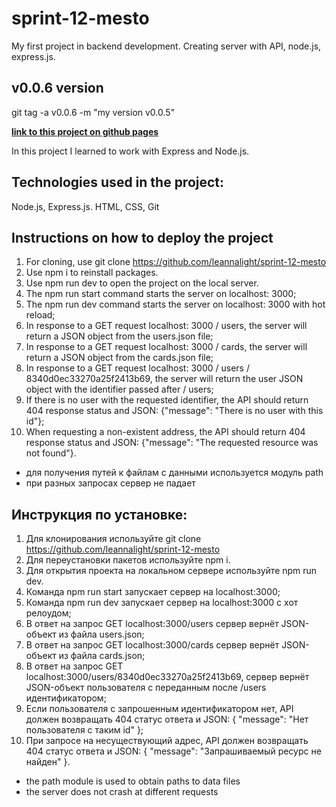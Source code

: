 # **sprint-12-mesto**

My first project in backend development. Creating server with API, node.js, express.js. 

## v0.0.6 version 
git tag -a v0.0.6 -m "my version v0.0.5"

[**link to this project on github pages**](https://leannalight.github.io/sprint-12-mesto/) 

In this project I learned to work with Express and Node.js.

## Technologies used in the project:
Node.js,
Express.js.
HTML,
CSS,
Git

## Instructions on how to deploy the project
1. For cloning, use git clone https://github.com/leannalight/sprint-12-mesto
2. Use npm i to reinstall packages.
3. Use npm run dev to open the project on the local server.
4. The npm run start command starts the server on localhost: 3000;
5. The npm run dev command starts the server on localhost: 3000 with hot reload;
6. In response to a GET request localhost: 3000 / users, the server will return a JSON object from the users.json file;
7. In response to a GET request localhost: 3000 / cards, the server will return a JSON object from the cards.json file;
8. In response to a GET request localhost: 3000 / users / 8340d0ec33270a25f2413b69, the server will return the user JSON object with the identifier passed after / users;
9. If there is no user with the requested identifier, the API should return 404 response status and JSON: {"message": "There is no user with this id"};
10. When requesting a non-existent address, the API should return 404 response status and JSON: {"message": "The requested resource was not found"}.

- для получения путей к файлам с данными используется модуль path
- при разных запросах сервер не падает

## Инструкция по установке:
1. Для клонирования используйте git clone https://github.com/leannalight/sprint-12-mesto
2. Для переустановки пакетов используйте npm i.
3. Для открытия проекта на локальном сервере используйте npm run dev.
4. Команда npm run start запускает сервер на localhost:3000;
5. Команда npm run dev запускает сервер на localhost:3000 с хот релоудом;
6. В ответ на запрос GET localhost:3000/users сервер вернёт JSON-объект из файла users.json;
7. В ответ на запрос GET localhost:3000/cards сервер вернёт JSON-объект из файла cards.json;
8. В ответ на запрос GET localhost:3000/users/8340d0ec33270a25f2413b69, сервер вернёт JSON-объект пользователя с переданным после /users идентификатором;
9. Если пользователя с запрошенным идентификатором нет, API должен возвращать 404 статус ответа и JSON: { "message": "Нет пользователя с таким id" };
10. При запросе на несуществующий адрес, API должен возвращать 404 статус ответа и JSON: { "message": "Запрашиваемый ресурс не найден" }.

- the path module is used to obtain paths to data files
- the server does not crash at different requests 
